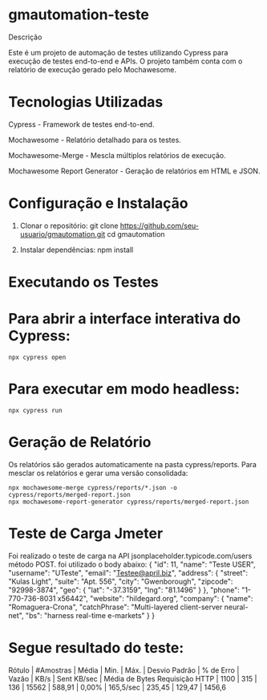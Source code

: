 # gmautomation-teste
Descrição

Este é um projeto de automação de testes utilizando Cypress para execução de testes end-to-end e APIs.
O projeto também conta com o relatório de execução gerado pelo Mochawesome.

# Tecnologias Utilizadas

Cypress - Framework de testes end-to-end.

Mochawesome - Relatório detalhado para os testes.

Mochawesome-Merge - Mescla múltiplos relatórios de execução.

Mochawesome Report Generator - Geração de relatórios em HTML e JSON.

# Configuração e Instalação

1. Clonar o repositório:
   git clone https://github.com/seu-usuario/gmautomation.git
   cd gmautomation

2. Instalar dependências:
   npm install

# Executando os Testes

# Para abrir a interface interativa do Cypress:
    npx cypress open

# Para executar em modo headless:
    npx cypress run

# Geração de Relatório
  Os relatórios são gerados automaticamente na pasta cypress/reports. Para mesclar os relatórios e gerar uma versão consolidada:
  
    npx mochawesome-merge cypress/reports/*.json -o cypress/reports/merged-report.json
    npx mochawesome-report-generator cypress/reports/merged-report.json


# Teste de Carga Jmeter

Foi realizado o teste de carga na API jsonplaceholder.typicode.com/users método POST.
foi utilizado o body abaixo:
{
    "id": 11,
    "name": "Teste USER",
    "username": "UTeste",
    "email": "Testee@april.biz",
    "address": {
        "street": "Kulas Light",
        "suite": "Apt. 556",
        "city": "Gwenborough",
        "zipcode": "92998-3874",
        "geo": {
            "lat": "-37.3159",
            "lng": "81.1496"
        }
    },
    "phone": "1-770-736-8031 x56442",
    "website": "hildegard.org",
    "company": {
        "name": "Romaguera-Crona",
        "catchPhrase": "Multi-layered client-server neural-net",
        "bs": "harness real-time e-markets"
    }
}

# Segue resultado do teste:

Rótulo           | #Amostras |   Média  | Min. | Máx.  | Desvio Padrão |  % de Erro   | Vazão     |   KB/s   |   Sent KB/sec |  Média de Bytes
Requisição HTTP  |    1100   |    315   | 136  | 15562 | 588,91        |   0,00%      | 165,5/sec |   235,45 |   129,47      |   1456,6 
